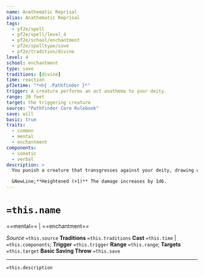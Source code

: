 ```yaml
---
name: Anathematic Reprisal
alias: Anathematic Reprisal
tags:
  - pf2e/spell
  - pf2e/spell/level_4
  - pf2e/school/enchantment
  - pf2e/spelltype/save
  - pf2e/tradition/divine
level: 4
school: enchantment
type: save
traditions: [divine]
time: reaction
pf2etime: "*⬲{ .Pathfinder }*"
trigger: A creature performs an act anathema to your deity.
range: 30 feet
target: the triggering creature
source: "Pathfinder Core Rulebook"
save: will
basic: true
traits:
  - common
  - mental
  - enchantment
components:
  - somatic
  - verbal
description: >
  You punish a creature that transgresses against your deity, drawing upon the anguish you feel upon seeing one of your deity's anathema committed. You can cast this spell only when a creature actively commits a unique act of anathema. For example, if creating undead were anathema to your deity, you could use anathematic reprisal on a necromancer who had just created undead in front of you, but not on an undead creature just for existing. You deal 4d6 mental damage to the target, but a basic Will save can reduce this damage. If it fails, it is also [[Stupefied]] 1 for 1 round. The creature is then temporarily immune for 1 minute.

  &NewLine;**Heightened (+1)** The damage increases by 1d6.
---
```

# `=this.name`
==mental== | ==enchantment==

*Source* `=this.source`
**Traditions** `=this.traditions`
**Cast** `=this.time` | `=this.components`; **Trigger** `=this.trigger`
**Range** `=this.range`; **Targets** `=this.target`
**Basic Saving Throw** `=this.save`

***
`=this.description`